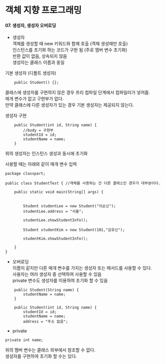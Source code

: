 # 객체 지향 프로그래밍

#### 07. 생성자, 생성자 오버로딩  

* 생성자   
객체를 생성할 때 new 키워드와 함께 호출 (객체 생성때만 호출)   
인스턴스를 초기화 하는 코드가 구현 됨 (주로 멤버 변수 초기화)    
반환 값이 없음, 상속되지 않음   
생성자는 클래스 이름과 동일     

기본 생성자 (디폴트 생성자)
```
    public Student() {};
```
클래스에 생성자를 구현하지 않은 경우 프리 컴파일 단계에서 컴파일러가 넣어줌.     
매개 변수가 없고 구현부가 없다.   
만약 클래스에 다른 생성자가 있는 경우 기본 생성자는 제공되지 않는다.     

생성자 구현
```
    public Student(int id, String name) {
        //body = 구현부
        studentId = id;
        studentName = name;
    }
```
위의 생성자는 인스턴스 생성과 동시에 초기화

사용할 때는 아래와 같이 매개 변수 입력  
```
package classpart;

public class StudentTest { //객체를 사용하는 건 다른 클래스인 경우가 대부분이다.

    public static void main(String[] args) {


        Student studentLee = new Student("이순신");
        studentLee.address = "서울";

        studentLee.showStudentInfo(); 

        Student studentKim = new Student(101,"김유신"); 

        studentKim.showStudentInfo();

    }
}
```

* 오버로딩  
이름이 같지만 다른 매개 변수를 가지는 생성자 또는 메서드를 사용할 수 있다.     
사용자는 여러 생성자 중 선택하여 사용할 수 있음     
private 변수도 생성자를 이용하여 초기화 할 수 있음    

```
    public Student(String name) {
        studentName = name;
    }

    public Student(int id, String name) {
        studentId = id;
        studentName = name;
        address = "주소 없음";

```

* private
```
private int name;
```
위의 멤버 변수는 클래스 외부에서 참조할 수 없다.    
생성자를 구현하여 초기화 할 수는 있다.  
    
    